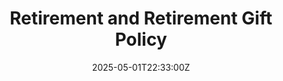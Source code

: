 ---
title: Retirement and Retirement Gift Policy
linkTitle: Retirement and Retirement Gift Policy
date: '2025-05-01T22:33:00Z'
weight: 1
description: The policy outlines the organization's approach to recognizing retiring
  employees, including eligibility for retirement events, guidelines for retirement
  gifts, and roles of management and HR in ensuring a respectful process aligned with
  ethical standards and social responsibility.
draft: false
ref: retirement-and-retirement-gift-policy
---